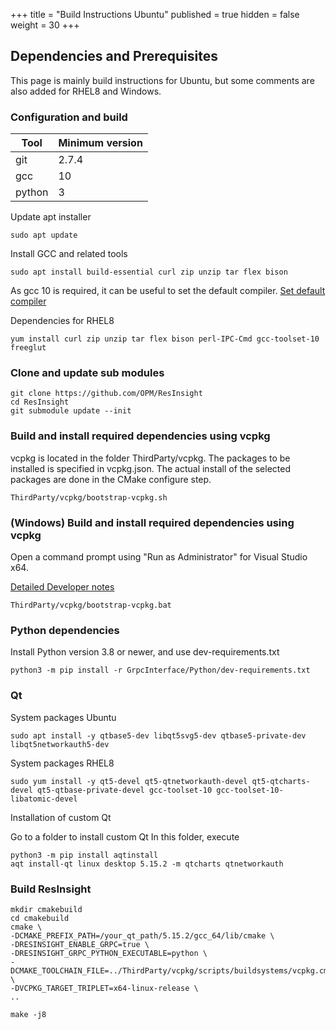 +++
title = "Build Instructions Ubuntu"
published = true
hidden = false
weight = 30
+++

## Dependencies and Prerequisites

This page is mainly build instructions for Ubuntu, but some comments are also added for RHEL8 and Windows. 


### Configuration and build

| Tool                    | Minimum version  | 
|-------------------------|------------------|
| git                     | 2.7.4            | 
| gcc                     | 10               | 
| python 				  | 3                | 


Update apt installer

    sudo apt update

Install GCC and related tools

    sudo apt install build-essential curl zip unzip tar flex bison

As gcc 10 is required, it can be useful to set the default compiler.
[Set default compiler](https://linuxconfig.org/how-to-switch-between-multiple-gcc-and-g-compiler-versions-on-ubuntu-20-04-lts-focal-fossa)

Dependencies for RHEL8

    yum install curl zip unzip tar flex bison perl-IPC-Cmd gcc-toolset-10 freeglut

### Clone and update sub modules

	git clone https://github.com/OPM/ResInsight
    cd ResInsight
    git submodule update --init

### Build and install required dependencies using vcpkg
vcpkg is located in the folder ThirdParty/vcpkg. The packages to be installed is specified in vcpkg.json. The actual install of the selected packages are done in the CMake configure step.

    ThirdParty/vcpkg/bootstrap-vcpkg.sh

### (Windows) Build and install required dependencies using vcpkg 
Open a command prompt using "Run as Administrator" for Visual Studio x64.

[Detailed Developer notes](https://ceetronsolutions.github.io/resinsight-system-doc/editor/vcpkg)

    ThirdParty/vcpkg/bootstrap-vcpkg.bat

### Python dependencies
Install Python version 3.8 or newer, and use dev-requirements.txt

    python3 -m pip install -r GrpcInterface/Python/dev-requirements.txt

### Qt

System packages Ubuntu

    sudo apt install -y qtbase5-dev libqt5svg5-dev qtbase5-private-dev libqt5networkauth5-dev

System packages RHEL8

    sudo yum install -y qt5-devel qt5-qtnetworkauth-devel qt5-qtcharts-devel qt5-qtbase-private-devel gcc-toolset-10 gcc-toolset-10-libatomic-devel

Installation of custom Qt

Go to a folder to install custom Qt
In this folder, execute
    
    python3 -m pip install aqtinstall
    aqt install-qt linux desktop 5.15.2 -m qtcharts qtnetworkauth
    

### Build ResInsight
	mkdir cmakebuild
    cd cmakebuild
    cmake \
    -DCMAKE_PREFIX_PATH=/your_qt_path/5.15.2/gcc_64/lib/cmake \
    -DRESINSIGHT_ENABLE_GRPC=true \
    -DRESINSIGHT_GRPC_PYTHON_EXECUTABLE=python \
    -DCMAKE_TOOLCHAIN_FILE=../ThirdParty/vcpkg/scripts/buildsystems/vcpkg.cmake \
    -DVCPKG_TARGET_TRIPLET=x64-linux-release \
    ..
    
    make -j8
